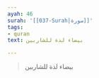 ```yaml
---
ayah: 46
surah: '[[037-Surah|سورة]]'
tags:
- quran
text: بيضاء لذة للشاربين

---
```

> بيضاء لذة للشاربين
